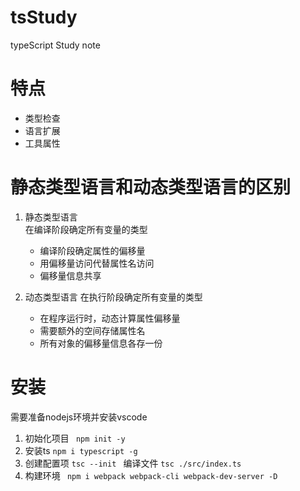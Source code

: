 # tsStudy
typeScript Study note

# 特点
 
 * 类型检查
 * 语言扩展
 * 工具属性

# 静态类型语言和动态类型语言的区别

 1. 静态类型语言 <br>
    在编译阶段确定所有变量的类型
      + 编译阶段确定属性的偏移量
      + 用偏移量访问代替属性名访问
      + 偏移量信息共享
    
 2. 动态类型语言
    在执行阶段确定所有变量的类型
     + 在程序运行时，动态计算属性偏移量
     + 需要额外的空间存储属性名
     + 所有对象的偏移量信息各存一份
# 安装
  
  需要准备nodejs环境并安装vscode

  1. 初始化项目   ```` npm init -y````
  2. 安装ts     ````npm i typescript -g ````   
  3. 创建配置项  ````tsc --init ````
     编译文件 ````tsc ./src/index.ts ````
  4. 构建环境  ```` npm i webpack webpack-cli webpack-dev-server -D````